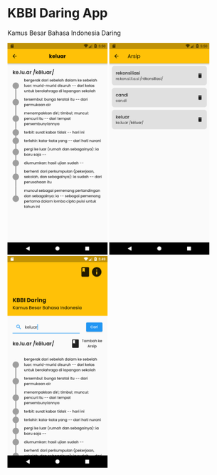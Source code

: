 # KBBI Daring App

Kamus Besar Bahasa Indonesia Daring

<img src="https://github.com/maulana2468/KBBI_Daring_App/blob/main/screenshot/3.png" width="225">
<img src="https://github.com/maulana2468/KBBI_Daring_App/blob/main/screenshot/1.png" width="225">
<img src="https://github.com/maulana2468/KBBI_Daring_App/blob/main/screenshot/2.png" width="225">
